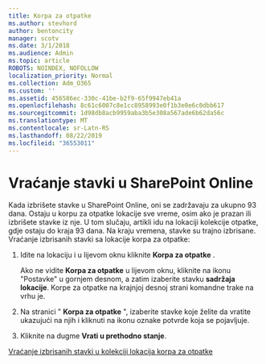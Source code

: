 ```yaml
---
title: Korpa za otpatke
ms.author: stevhord
author: bentoncity
manager: scotv
ms.date: 3/1/2018
ms.audience: Admin
ms.topic: article
ROBOTS: NOINDEX, NOFOLLOW
localization_priority: Normal
ms.collection: Adm_O365
ms.custom: ''
ms.assetid: 456586ec-330c-41be-b2f9-65f9947eb41a
ms.openlocfilehash: 8c61c6007c8e1cc8958993e0f1b3e0e6c0dbb617
ms.sourcegitcommit: 1d98db8acb9959aba3b5e308a567ade6b62da56c
ms.translationtype: MT
ms.contentlocale: sr-Latn-RS
ms.lasthandoff: 08/22/2019
ms.locfileid: "36553011"
---
```

# <a name="restore-items-in-sharepoint-online"></a>Vraćanje stavki u SharePoint Online

Kada izbrišete stavke u SharePoint Online, oni se zadržavaju za ukupno 93 dana. Ostaju u korpu za otpatke lokacije sve vreme, osim ako je prazan ili izbrišete stavke iz nje. U tom slučaju, artikli idu na lokaciji kolekcije otpatke, gdje ostaju do kraja 93 dana. Na kraju vremena, stavke su trajno izbrisane. Vraćanje izbrisanih stavki sa lokacije korpa za otpatke:
  
1. Idite na lokaciju i u lijevom oknu kliknite **Korpa za otpatke** . 
    
    Ako ne vidite **Korpa za otpatke** u lijevom oknu, kliknite na ikonu "Postavke" u gornjem desnom, a zatim izaberite stavku **sadržaja lokacije**. Korpe za otpatke na krajnjoj desnoj strani komandne trake na vrhu je.
    
2. Na stranici " **Korpa za otpatke** ", izaberite stavke koje želite da vratite ukazujući na njih i kliknuti na ikonu oznake potvrde koja se pojavljuje. 
    
3. Kliknite na dugme **Vrati u prethodno stanje**.
    
[Vraćanje izbrisanih stavki u kolekciji lokacija korpa za otpatke](https://go.microsoft.com/fwlink/?linkid=866439)
  

